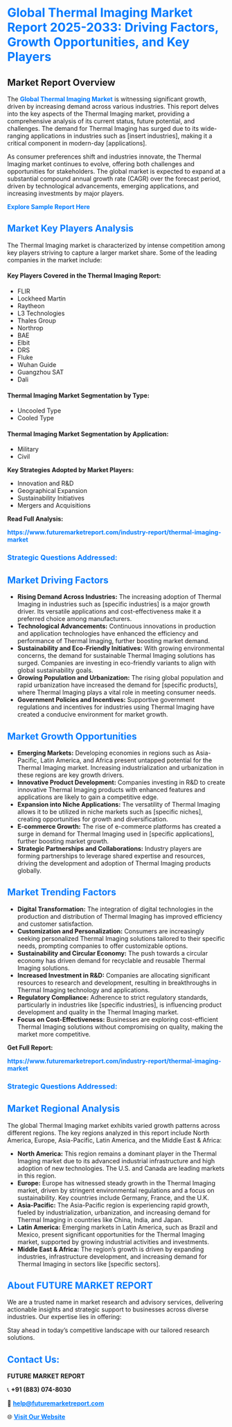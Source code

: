 <h1 style="color: #007BFF;">Global Thermal Imaging Market Report 2025-2033: Driving Factors, Growth Opportunities, and Key Players</h1>

<section id="overview">
<h2>Market Report Overview</h2>
<p>The <a href="https://www.futuremarketreport.com/industry-report/thermal-imaging-market" style="color: #007BFF; text-decoration: none;"><strong>Global Thermal Imaging Market</strong></a> is witnessing significant growth, driven by increasing demand across various industries. This report delves into the key aspects of the Thermal Imaging market, providing a comprehensive analysis of its current status, future potential, and challenges. The demand for Thermal Imaging has surged due to its wide-ranging applications in industries such as [insert industries], making it a critical component in modern-day [applications].</p>
<p>As consumer preferences shift and industries innovate, the Thermal Imaging market continues to evolve, offering both challenges and opportunities for stakeholders. The global market is expected to expand at a substantial compound annual growth rate (CAGR) over the forecast period, driven by technological advancements, emerging applications, and increasing investments by major players.</p>
</section>

<section id="overview">
<p><a href="https://www.futuremarketreport.com/request-sample/reportId=92727" style="color: #007BFF; text-decoration: none;"><strong>Explore Sample Report Here</strong></a></p>
</section>

<section id="key-players">
<h2 style="color: #007BFF;">Market Key Players Analysis</h2>
<p>The Thermal Imaging market is characterized by intense competition among key players striving to capture a larger market share. Some of the leading companies in the market include:</p>
<h4>Key Players Covered in the Thermal Imaging Report:</h4>
<ul><li>FLIR</li><li>Lockheed Martin</li><li>Raytheon</li><li>L3 Technologies</li><li>Thales Group</li><li>Northrop</li><li>BAE</li><li>Elbit</li><li>DRS</li><li>Fluke</li><li>Wuhan Guide</li><li>Guangzhou SAT</li><li>Dali</li></ul>
<h4>Thermal Imaging Market Segmentation by Type:</h4>
<ul><li>Uncooled Type</li><li>Cooled Type</li></ul>

<h4>Thermal Imaging Market Segmentation by Application:</h4>
<ul><li>Military</li><li>Civil</li></ul>
<p><strong>Key Strategies Adopted by Market Players:</strong></p>
<ul>
<li>Innovation and R&D</li>
<li>Geographical Expansion</li>
<li>Sustainability Initiatives</li>
<li>Mergers and Acquisitions</li>
</ul>
</section>

<section>
<p><strong>Read Full Analysis: </strong></p><a href="https://www.futuremarketreport.com/industry-report/thermal-imaging-market" style="color: #007BFF; text-decoration: none;"><strong>https://www.futuremarketreport.com/industry-report/thermal-imaging-market</strong></a>
<h3 style="color: #007BFF;">Strategic Questions Addressed:</h3>
</section>

<section id="driving-factors">
<h2 style="color: #007BFF;">Market Driving Factors</h2>
<ul>
<li><strong>Rising Demand Across Industries:</strong> The increasing adoption of Thermal Imaging in industries such as [specific industries] is a major growth driver. Its versatile applications and cost-effectiveness make it a preferred choice among manufacturers.</li>
<li><strong>Technological Advancements:</strong> Continuous innovations in production and application technologies have enhanced the efficiency and performance of Thermal Imaging, further boosting market demand.</li>
<li><strong>Sustainability and Eco-Friendly Initiatives:</strong> With growing environmental concerns, the demand for sustainable Thermal Imaging solutions has surged. Companies are investing in eco-friendly variants to align with global sustainability goals.</li>
<li><strong>Growing Population and Urbanization:</strong> The rising global population and rapid urbanization have increased the demand for [specific products], where Thermal Imaging plays a vital role in meeting consumer needs.</li>
<li><strong>Government Policies and Incentives:</strong> Supportive government regulations and incentives for industries using Thermal Imaging have created a conducive environment for market growth.</li>
</ul>
</section>

<section id="growth-opportunities">
<h2 style="color: #007BFF;">Market Growth Opportunities</h2>
<ul>
<li><strong>Emerging Markets:</strong> Developing economies in regions such as Asia-Pacific, Latin America, and Africa present untapped potential for the Thermal Imaging market. Increasing industrialization and urbanization in these regions are key growth drivers.</li>
<li><strong>Innovative Product Development:</strong> Companies investing in R&D to create innovative Thermal Imaging products with enhanced features and applications are likely to gain a competitive edge.</li>
<li><strong>Expansion into Niche Applications:</strong> The versatility of Thermal Imaging allows it to be utilized in niche markets such as [specific niches], creating opportunities for growth and diversification.</li>
<li><strong>E-commerce Growth:</strong> The rise of e-commerce platforms has created a surge in demand for Thermal Imaging used in [specific applications], further boosting market growth.</li>
<li><strong>Strategic Partnerships and Collaborations:</strong> Industry players are forming partnerships to leverage shared expertise and resources, driving the development and adoption of Thermal Imaging products globally.</li>
</ul>
</section>

<section id="trending-factors">
<h2 style="color: #007BFF;">Market Trending Factors</h2>
<ul>
<li><strong>Digital Transformation:</strong> The integration of digital technologies in the production and distribution of Thermal Imaging has improved efficiency and customer satisfaction.</li>
<li><strong>Customization and Personalization:</strong> Consumers are increasingly seeking personalized Thermal Imaging solutions tailored to their specific needs, prompting companies to offer customizable options.</li>
<li><strong>Sustainability and Circular Economy:</strong> The push towards a circular economy has driven demand for recyclable and reusable Thermal Imaging solutions.</li>
<li><strong>Increased Investment in R&D:</strong> Companies are allocating significant resources to research and development, resulting in breakthroughs in Thermal Imaging technology and applications.</li>
<li><strong>Regulatory Compliance:</strong> Adherence to strict regulatory standards, particularly in industries like [specific industries], is influencing product development and quality in the Thermal Imaging market.</li>
<li><strong>Focus on Cost-Effectiveness:</strong> Businesses are exploring cost-efficient Thermal Imaging solutions without compromising on quality, making the market more competitive.</li>
</ul>
</section>

<section>
<p><strong>Get Full Report: </strong></p><a href="https://www.futuremarketreport.com/industry-report/thermal-imaging-market" style="color: #007BFF; text-decoration: none;"><strong>https://www.futuremarketreport.com/industry-report/thermal-imaging-market</strong></a>
<h3 style="color: #007BFF;">Strategic Questions Addressed:</h3>
</section>


<section id="regional-analysis">
<h2 style="color: #007BFF;">Market Regional Analysis</h2>
<p>The global Thermal Imaging market exhibits varied growth patterns across different regions. The key regions analyzed in this report include North America, Europe, Asia-Pacific, Latin America, and the Middle East & Africa:</p>
<ul>
<li><strong>North America:</strong> This region remains a dominant player in the Thermal Imaging market due to its advanced industrial infrastructure and high adoption of new technologies. The U.S. and Canada are leading markets in this region.</li>
<li><strong>Europe:</strong> Europe has witnessed steady growth in the Thermal Imaging market, driven by stringent environmental regulations and a focus on sustainability. Key countries include Germany, France, and the U.K.</li>
<li><strong>Asia-Pacific:</strong> The Asia-Pacific region is experiencing rapid growth, fueled by industrialization, urbanization, and increasing demand for Thermal Imaging in countries like China, India, and Japan.</li>
<li><strong>Latin America:</strong> Emerging markets in Latin America, such as Brazil and Mexico, present significant opportunities for the Thermal Imaging market, supported by growing industrial activities and investments.</li>
<li><strong>Middle East & Africa:</strong> The region’s growth is driven by expanding industries, infrastructure development, and increasing demand for Thermal Imaging in sectors like [specific sectors].</li>
</ul>
</section>

<footer>
<h2 style="color: #007BFF;">About FUTURE MARKET REPORT</h2>
<p>We are a trusted name in market research and advisory services, delivering actionable insights and strategic support to businesses across diverse industries. Our expertise lies in offering:</p>

<p>Stay ahead in today’s competitive landscape with our tailored research solutions.</p>

<h2 style="color: #007BFF;">Contact Us:</h2>
<p><strong>FUTURE MARKET REPORT</strong></p>
<p>📞 <strong>+91 (883) 074-8030</strong></p>
<p>📧 <strong><a href="mailto:help@futuremarketreport.com" style="color: #007BFF;">help@futuremarketreport.com</a></strong></p>
<p>🌐 <strong><a href="https://www.futuremarketreport.com/" style="color: #007BFF;">Visit Our Website</a></strong></p>
</footer>